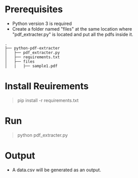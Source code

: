 # Prerequisites
* Python version 3 is required
* Create a folder named "files" at the same location where "pdf_extracter.py" is located and put all the pdfs inside it.
```
.
├── python-pdf-extracter 
│   ├── pdf_extracter.py
│   ├── requirements.txt
│   ├── files
│   |   ├── sample1.pdf
```

# Install Reuirements
> pip install -r requirements.txt

# Run
> python pdf_extracter.py

# Output
* A data.csv will be generated as an output.
